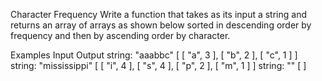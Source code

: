 Character Frequency
Write a function that takes as its input a string and returns an array of arrays as shown below sorted in descending order by frequency and then by ascending order by character.

Examples
Input	Output
string:
"aaabbc"	[ [ "a", 3 ], [ "b", 2 ], [ "c", 1 ] ]
string:
"mississippi"	[ [ "i", 4 ], [ "s", 4 ], [ "p", 2 ], [ "m", 1 ] ]
string:
""	[ ]
